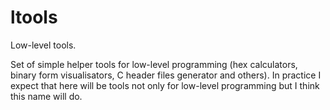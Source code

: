 ltools
=====

Low-level tools.


Set of simple helper tools for low-level programming (hex calculators,
binary form visualisators, C header files generator and others). In
practice I expect that here will be tools not only for low-level
programming but I think this name will do.
